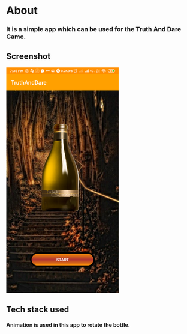 # About
### It is a simple app which can be used for the Truth And Dare Game.

## Screenshot
<img src="Screenshot_2019-07-06-19-36-10-623_android.example.truthanddare.png"   width="300px"/>

## Tech stack used
#### Animation is used in this app to rotate the bottle.